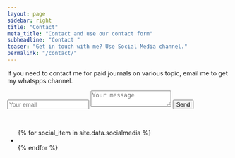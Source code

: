 ```yaml
---
layout: page
sidebar: right
title: "Contact"
meta_title: "Contact and use our contact form"
subheadline: "Contact "
teaser: "Get in touch with me? Use Social Media channel."
permalink: "/contact/"
---
```

If you need to contact me for paid journals on various topic, email me to get my whatspps channel.


<form method="POST" action="http://formspree.io/java.pathshala@gmail.com">
  <input type="email" name="email" placeholder="Your email">
  <textarea name="message" placeholder="Your message"></textarea>
  <button type="submit">Send</button>
</form>
<br/>

<ul class="inline-list social-icons">
{% for social_item in site.data.socialmedia %}
  <li><a href="{{ social_item.url }}" target="_blank" class="{{ social_item.class }}" title="{{ social_item.title }}"></a></li>
{% endfor %}
</ul>
